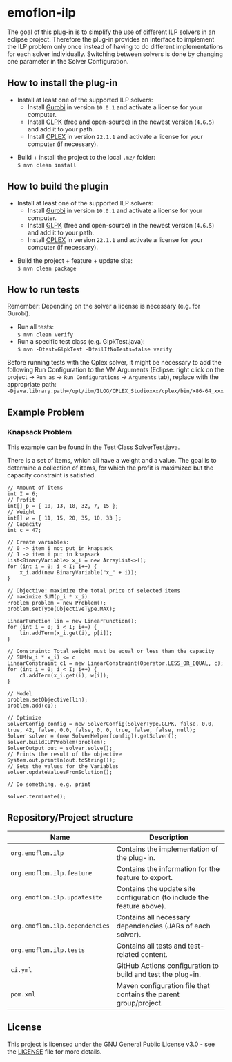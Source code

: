 # emoflon-ilp
The goal of this plug-in is to simplify the use of different ILP solvers in an eclipse project.
Therefore the plug-in provides an interface to implement the ILP problem only once instead of having to do different implementations for each solver individually.
Switching between solvers is done by changing one parameter in the Solver Configuration.


## How to install the plug-in

* Install at least one of the supported ILP solvers:
    * Install [Gurobi](https://www.gurobi.com/) in version `10.0.1` and activate a license for your computer.
    * Install [GLPK](https://www.gnu.org/software/glpk/) (free and open-source) in the newest version (`4.6.5`) and add it to your path.
    * Install [CPLEX](https://www.ibm.com/analytics/cplex-optimizer) in version `22.1.1` and activate a license for your computer (if necessary).
 
- Build + install the project to the local `.m2/` folder:  
  `$ mvn clean install`

## How to build the plugin

* Install at least one of the supported ILP solvers:
    * Install [Gurobi](https://www.gurobi.com/) in version `10.0.1` and activate a license for your computer.
    * Install [GLPK](https://www.gnu.org/software/glpk/) (free and open-source) in the newest version (`4.6.5`) and add it to your path.
    * Install [CPLEX](https://www.ibm.com/analytics/cplex-optimizer) in version `22.1.1` and activate a license for your computer (if necessary).
 
- Build the project + feature + update site:  
  `$ mvn clean package`

## How to run tests
Remember: Depending on the solver a license is necessary (e.g. for Gurobi).

- Run all tests:  
  `$ mvn clean verify`
- Run a specific test class (e.g. GlpkTest.java):  
  `$ mvn -Dtest=GlpkTest -DfailIfNoTests=false verify`

Before running tests with the Cplex solver, it might be necessary to add the following Run Configuration to the VM Arguments (Eclipse: right click on the project -> `Run as` -> `Run Configurations` -> `Arguments` tab), replace with the appropriate path:  
`-Djava.library.path=/opt/ibm/ILOG/CPLEX_Studioxxx/cplex/bin/x86-64_xxx`

## Example Problem
### Knapsack Problem
This example can be found in the Test Class SolverTest.java.

There is a set of items, which all have a weight and a value.
The goal is to determine a collection of items, for which the profit is maximized but the capacity constraint is satisfied.

```
// Amount of items
int I = 6;
// Profit
int[] p = { 10, 13, 18, 32, 7, 15 };
// Weight
int[] w = { 11, 15, 20, 35, 10, 33 };
// Capacity
int c = 47;

// Create variables:
// 0 -> item i not put in knapsack
// 1 -> item i put in knapsack
List<BinaryVariable> x_i = new ArrayList<>();
for (int i = 0; i < I; i++) {
	x_i.add(new BinaryVariable("x_" + i));
}

// Objective: maximize the total price of selected items
// maximize SUM(p_i * x_i)
Problem problem = new Problem();
problem.setType(ObjectiveType.MAX);

LinearFunction lin = new LinearFunction();
for (int i = 0; i < I; i++) {
	lin.addTerm(x_i.get(i), p[i]);
}

// Constraint: Total weight must be equal or less than the capacity
// SUM(w_i * x_i) <= c
LinearConstraint c1 = new LinearConstraint(Operator.LESS_OR_EQUAL, c);
for (int i = 0; i < I; i++) {
	c1.addTerm(x_i.get(i), w[i]);
}

// Model
problem.setObjective(lin);
problem.add(c1);

// Optimize
SolverConfig config = new SolverConfig(SolverType.GLPK, false, 0.0, true, 42, false, 0.0, false, 0, 0, true, false, false, null);
Solver solver = (new SolverHelper(config)).getSolver();
solver.buildILPProblem(problem);
SolverOutput out = solver.solve();
// Prints the result of the objective
System.out.println(out.toString());
// Sets the values for the Variables
solver.updateValuesFromSolution();

// Do something, e.g. print

solver.terminate();
```

## Repository/Project structure
| **Name**              | **Description**           |
| --------------------- | ------------------------- |
| `org.emoflon.ilp`               | Contains the implementation of the plug-in. |
| `org.emoflon.ilp.feature`       | Contains the information for the feature to export.  | 
| `org.emoflon.ilp.updatesite`    | Contains the update site configuration (to include the feature above). |
| `org.emoflon.ilp.dependencies`  | Contains all necessary dependencies (JARs of each solver).  |
| `org.emoflon.ilp.tests`         | Contains all tests and test-related content.  |
| `ci.yml`                        | GitHub Actions configuration to build and test the plug-in. |
| `pom.xml`                       | Maven configuration file that contains the parent group/project. |

## License

This project is licensed under the GNU General Public License v3.0 - see the [LICENSE](LICENSE) file for more details.
